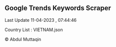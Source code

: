 

## Google Trends Keywords Scraper 
 
Last Update 11-04-2023 , 07:44:46

Country List :
VIETNAM.json



© Abdul Muttaqin 
